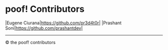 # poof! Contributors


|Eugene Ciurana|https://github.com/pr3d4t0r|
|Prashant Soni|https://github.com/prashantdev|


---
&#169; the poof! contributors

